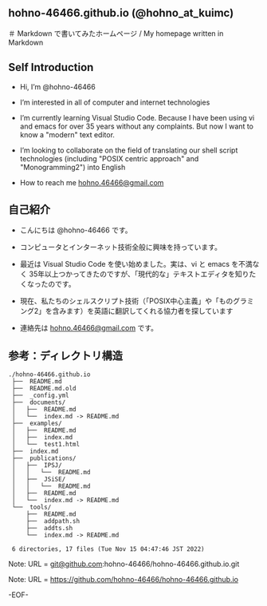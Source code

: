## hohno-46466.github.io (@hohno_at_kuimc)

<!---
＃ Markdown で書いてみたホームページもどき（試作日：Wed Jun 30 22:15:05 JST 2021）

このページは Markdown 記法を用いて書いている。ファイル名は index.md
-->

＃ Markdown で書いてみたホームページ / My homepage written in Markdown

## Self Introduction

- Hi, I’m @hohno-46466

- I’m interested in all of computer and internet technologies

- I’m currently learning Visual Studio Code. Because I have been using vi and emacs for over 35 years without any complaints. But now I want to know a "modern" text editor.

- I’m looking to collaborate on the field of translating our shell script technologies (including "POSIX centric approach" and "Monogramming2") into English

- How to reach me hohno.46466@gmail.com


## 自己紹介

- こんにちは @hohno-46466 です。

- コンピュータとインターネット技術全般に興味を持っています。

- 最近は Visual Studio Code を使い始めました。実は、vi と emacs を不満なく 35年以上つかってきたのですが、「現代的な」テキストエディタを知りたくなったのです。

- 現在、私たちのシェルスクリプト技術（「POSIX中心主義」や「ものグラミング2」を含みます）を英語に翻訳してくれる協力者を探しています

- 連絡先は hohno.46466@gmail.com です。


## 参考：ディレクトリ構造

    ./hohno-46466.github.io
     ├──  README.md
     ├──  README.md.old
     ├──  _config.yml
     ├──  documents/
     │   ├──  README.md
     │   └──  index.md -> README.md
     ├──  examples/
     │   ├──  README.md
     │   ├──  index.md
     │   └──  test1.html
     ├──  index.md
     ├──  publications/
     │   ├──  IPSJ/
     │   │   └──  README.md
     │   ├──  JSiSE/
     │   │   └──  README.md
     │   ├──  README.md
     │   └──  index.md -> README.md
     └──  tools/
         ├──  README.md
         ├──  addpath.sh
         ├──  addts.sh
         └──  index.md -> README.md
     
     6 directories, 17 files (Tue Nov 15 04:47:46 JST 2022)


Note: URL = git@github.com:hohno-46466/hohno-46466.github.io.git

Note: URL = https://github.com/hohno-46466/hohno-46466.github.io

-EOF-
